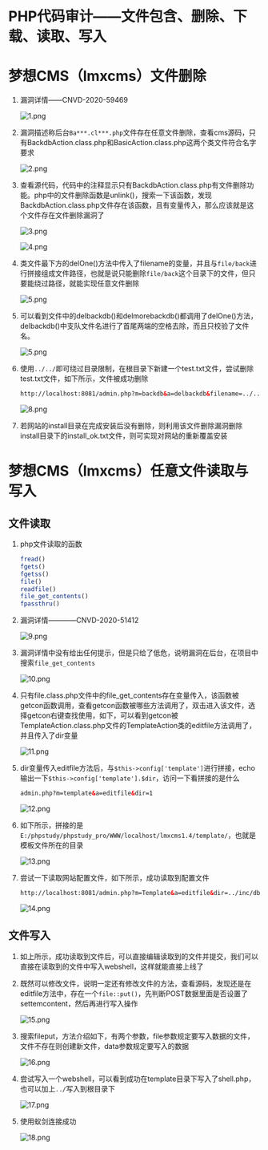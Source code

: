 # PHP代码审计——文件包含、删除、下载、读取、写入

# 梦想CMS（lmxcms）文件删除

1. 漏洞详情——CNVD-2020-59469

   ![1.png](img/PHPCode/File/1.png)

2. 漏洞描述称后台`Ba***.cl***.php`文件存在任意文件删除，查看cms源码，只有BackdbAction.class.php和BasicAction.class.php这两个类文件符合名字要求

   ![2.png](img/PHPCode/File/2.png)

3. 查看源代码，代码中的注释显示只有BackdbAction.class.php有文件删除功能。php中的文件删除函数是unlink()，搜索一下该函数，发现BackdbAction.class.php文件存在该函数，且有变量传入，那么应该就是这个文件存在文件删除漏洞了

   ![3.png](img/PHPCode/File/3.png)

   ![4.png](img/PHPCode/File/4.png)

4. 类文件最下方的delOne()方法中传入了filename的变量，并且与`file/back`进行拼接组成文件路径，也就是说只能删除`file/back`这个目录下的文件，但只要能绕过路径，就能实现任意文件删除

   ![5.png](img/PHPCode/File/5.png)

5. 可以看到文件中的delbackdb()和delmorebackdb()都调用了delOne()方法，delbackdb()中支队文件名进行了首尾两端的空格去除，而且只校验了文件名。

   ![5.png](img/PHPCode/File/6.png)

6. 使用`../../`即可绕过目录限制，在根目录下新建一个test.txt文件，尝试删除test.txt文件，如下所示，文件被成功删除

   ``` html
   http://localhost:8081/admin.php?m=backdb&a=delbackdb&filename=../../test.txt
   ```

   ![8.png](img/PHPCode/File/8.png)

7. 若网站的install目录在完成安装后没有删除，则利用该文件删除漏洞删除install目录下的install_ok.txt文件，则可实现对网站的重新覆盖安装

# 梦想CMS（lmxcms）任意文件读取与写入

## 文件读取

1. php文件读取的函数

   ``` php
   fread()
   fgets()
   fgetss()
   file()
   readfile()
   file_get_contents()
   fpassthru()
   ```

2. 漏洞详情————CNVD-2020-51412

   ![9.png](img/PHPCode/File/9.png)

3. 漏洞详情中没有给出任何提示，但是只给了低危，说明漏洞在后台，在项目中搜索`file_get_contents`

   ![10.png](img/PHPCode/File/10.png)

4. 只有file.class.php文件中的file_get_contents存在变量传入，该函数被getcon函数调用，查看getcon函数被哪些方法调用了，双击进入该文件，选择getcon右键查找使用，如下，可以看到getcon被TemplateAction.class.php文件的TemplateAction类的editfile方法调用了，并且传入了dir变量

   ![11.png](img/PHPCode/File/11.png)

5. dir变量传入editfile方法后，与`$this->config['template']`进行拼接，echo输出一下`$this->config['template'].$dir`，访问一下看拼接的是什么

   ``` html
   admin.php?m=template&a=editfile&dir=1
   ```

   ![12.png](img/PHPCode/File/12.png)

6. 如下所示，拼接的是`E:/phpstudy/phpstudy_pro/WWW/localhost/lmxcms1.4/template/`，也就是模板文件所在的目录

   ![13.png](img/PHPCode/File/13.png)

7. 尝试一下读取网站配置文件，如下所示，成功读取到配置文件

   ``` html
   http://localhost:8081/admin.php?m=Template&a=editfile&dir=../inc/db.inc.php
   ```

   ![14.png](img/PHPCode/File/14.png)

## 文件写入

1. 如上所示，成功读取到文件后，可以直接编辑读取到的文件并提交，我们可以直接在读取到的文件中写入webshell，这样就能直接上线了

2. 既然可以修改文件，说明一定还有修改文件的方法，查看源码，发现还是在editfile方法中，存在一个`file::put()`，先判断POST数据里面是否设置了settemcontent，然后再进行写入操作

   ![15.png](img/PHPCode/File/15.png)

3. 搜索fileput，方法介绍如下，有两个参数，file参数规定要写入数据的文件，文件不存在则创建新文件，data参数规定要写入的数据

   ![16.png](img/PHPCode/File/16.png)

4. 尝试写入一个webshell，可以看到成功在template目录下写入了shell.php，也可以加上`../`写入到根目录下

   ![17.png](img/PHPCode/File/17.png)

5. 使用蚁剑连接成功

   ![18.png](img/PHPCode/File/18.png)